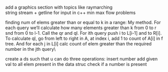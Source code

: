 add a graphics section with topics like raymarching\
string stream + getline for input in c++
min max flow problems


finding num of elems greater than or equal to k in a range: 
My method. For each query we’ll calculate how many elements greater than k from 0 to r snd from 0 to l-1. Call the qr and ql. For ith query push i to L[i-1] and to R[i]. 
To calculate ql, go from left to right in A, at index i, add 1 to count of A[i] in f tree. And for each j in L[i] calc count of elem greater than the required number in the jth query\

create a ds such that u can do three operations:
insert number
add given val to all elem present in the data struc
check if a number is present
